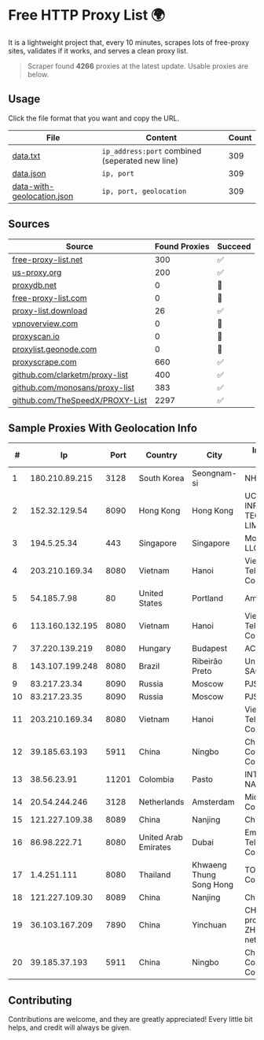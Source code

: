 
# Free HTTP Proxy List 🌍

It is a lightweight project that, every 10 minutes, scrapes lots of free-proxy sites, validates if it works, and serves a clean proxy list.


> Scraper found **4266** proxies at the latest update. Usable proxies are below.

## Usage

Click the file format that you want and copy the URL.


|File|Content|Count|
|----|-------|-----|
|[data.txt](https://raw.githubusercontent.com/themiralay/Proxy-List-World/master/data.txt)|`ip_address:port` combined (seperated new line)|309|
|[data.json](https://raw.githubusercontent.com/themiralay/Proxy-List-World/master/data.json)|`ip, port`|309|
|[data-with-geolocation.json](https://raw.githubusercontent.com/themiralay/Proxy-List-World/master/data-with-geolocation.json)|`ip, port, geolocation`|309|

## Sources

|Source|Found Proxies|Succeed|
|------|-------------|-------|
|[free-proxy-list.net](https://free-proxy-list.net)|300|✅|
|[us-proxy.org](https://www.us-proxy.org)|200|✅|
|[proxydb.net](http://proxydb.net)|0|🚫|
|[free-proxy-list.com](https://free-proxy-list.com/?page=&port=&type%5B%5D=http&type%5B%5D=https&up_time=0&search=Search)|0|🚫|
|[proxy-list.download](https://www.proxy-list.download/HTTP)|26|✅|
|[vpnoverview.com](https://vpnoverview.com/privacy/anonymous-browsing/free-proxy-servers)|0|🚫|
|[proxyscan.io](https://www.proxyscan.io)|0|🚫|
|[proxylist.geonode.com](https://proxylist.geonode.com/api/proxy-list?limit=300&page=1&sort_by=lastChecked&sort_type=desc&protocols=http,https)|0|🚫|
|[proxyscrape.com](https://api.proxyscrape.com/v2/?request=displayproxies&protocol=http&timeout=10000&country=all&ssl=all&anonymity=all)|660|✅|
|[github.com/clarketm/proxy-list](https://raw.githubusercontent.com/clarketm/proxy-list/master/proxy-list-raw.txt)|400|✅|
|[github.com/monosans/proxy-list](https://raw.githubusercontent.com/monosans/proxy-list/main/proxies/http.txt)|383|✅|
|[github.com/TheSpeedX/PROXY-List](https://raw.githubusercontent.com/TheSpeedX/PROXY-List/master/http.txt)|2297|✅|


## Sample Proxies With Geolocation Info

|#|Ip|Port|Country|City|Internet Service Provider|
|-|--|----|-------|----|-------------------------|
|1|180.210.89.215|3128|South Korea|Seongnam-si|NHNCLOUD|
|2|152.32.129.54|8090|Hong Kong|Hong Kong|UCLOUD INFORMATION TECHNOLOGY (HK) LIMITED|
|3|194.5.25.34|443|Singapore|Singapore|Mod Mission Critical LLC|
|4|203.210.169.34|8080|Vietnam|Hanoi|VietNam Post and Telecom Corporation|
|5|54.185.7.98|80|United States|Portland|Amazon.com, Inc.|
|6|113.160.132.195|8080|Vietnam|Hanoi|VietNam Post and Telecom Corporation|
|7|37.220.139.219|8080|Hungary|Budapest|ACE Telecom Kft|
|8|143.107.199.248|8080|Brazil|Ribeirão Preto|Universidade De SAO Paulo|
|9|83.217.23.34|8090|Russia|Moscow|PJSC Rostelecom|
|10|83.217.23.35|8090|Russia|Moscow|PJSC Rostelecom|
|11|203.210.169.34|8080|Vietnam|Hanoi|VietNam Post and Telecom Corporation|
|12|39.185.63.193|5911|China|Ningbo|China Mobile Communications Corporation|
|13|38.56.23.91|11201|Colombia|Pasto|INTERCOMM DE NARIÑO SAS|
|14|20.54.244.246|3128|Netherlands|Amsterdam|Microsoft Corporation|
|15|121.227.109.38|8089|China|Nanjing|China Telecom|
|16|86.98.222.71|8080|United Arab Emirates|Dubai|Emirates Telecommunications Corporation|
|17|1.4.251.111|8080|Thailand|Khwaeng Thung Song Hong|TOT Public Company Limited|
|18|121.227.109.30|8089|China|Nanjing|China Telecom|
|19|36.103.167.209|7890|China|Yinchuan|CHINANET NINGXIA province ZHONGWEI IDC network|
|20|39.185.37.193|5911|China|Ningbo|China Mobile Communications Corporation|



## Contributing

Contributions are welcome, and they are greatly appreciated! Every
little bit helps, and credit will always be given.


